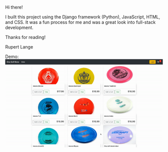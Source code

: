 Hi there!

I built this project using the Django framework (Python), JavaScript, HTML, and CSS.
It was a fun process for me and was a great look into full-stack development.

Thanks for reading!

Rupert Lange

Demo:
![Demo](ecommercedemo.gif)
